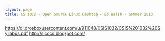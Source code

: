 ```yaml
---
layout: page
title: CS 1032 - Open Source Linux Desktop - Ed Walsh - Summer 2013
---
```


https://dl.dropboxusercontent.com/u/911048/CSIS1032/CSIS%201032%20Syllabus.pdf
http://slcccs.blogspot.com/
